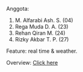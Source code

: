 Anggota:
1. M. Alfarabi Ash. S. (04)
2. Rega Muda D. A. (23)
3. Rehan Qiran M. (24)
4. Rizky Akbar T. P. (27)

Feature: real time & weather.

Overview: <a href="https://jamcuaca.netlify.app" rel="noreferrer noopener" target="_blank">Click here</a>